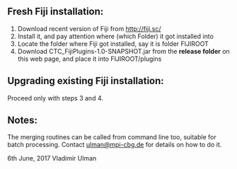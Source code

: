 Fresh Fiji installation:
------------------------
1) Download recent version of Fiji from http://fiji.sc/
2) Install it, and pay attention where (which Folder) it got installed into
3) Locate the folder where Fiji got installed, say it is folder FIJIROOT
4) Download CTC_FijiPlugins-1.0-SNAPSHOT.jar from the **release folder** on this web page,
   and place it into FIJIROOT/plugins


Upgrading existing Fiji installation:
-------------------------------------
Proceed only with steps 3 and 4.


Notes:
------
The merging routines can be called from command line too, suitable for batch processing.
Contact ulman@mpi-cbg.de for details on how to do it.

6th June, 2017
Vladimir Ulman
